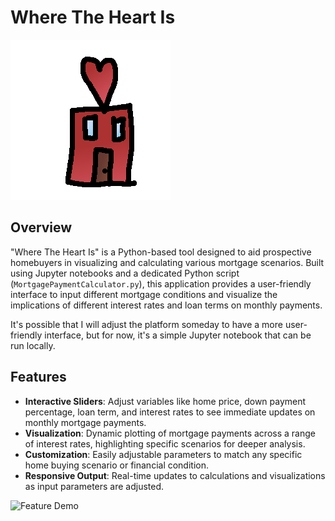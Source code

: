 # Where The Heart Is

![Where The Heart Is Logo](https://raw.githubusercontent.com/Mike-Bros/WhereTheHeartIs/main/assets/logo.png)

## Overview

"Where The Heart Is" is a Python-based tool designed to aid prospective homebuyers in visualizing and calculating
various mortgage scenarios. Built using Jupyter notebooks and a dedicated Python
script (`MortgagePaymentCalculator.py`), this application provides a user-friendly interface to input different mortgage
conditions and visualize the implications of different interest rates and loan terms on monthly payments.

It's possible that I will adjust the platform someday to have a more user-friendly interface, but for now, it's a simple
Jupyter notebook that can be run locally.

## Features

- **Interactive Sliders**: Adjust variables like home price, down payment percentage, loan term, and interest rates to
  see immediate updates on monthly mortgage payments.
- **Visualization**: Dynamic plotting of mortgage payments across a range of interest rates, highlighting specific
  scenarios for deeper analysis.
- **Customization**: Easily adjustable parameters to match any specific home buying scenario or financial condition.
- **Responsive Output**: Real-time updates to calculations and visualizations as input parameters are adjusted.

![Feature Demo](https://raw.githubusercontent.com/Mike-Bros/WhereTheHeartIs/main/assets/demo.gif "Feature Demo")

